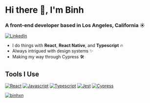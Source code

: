 <h1>Hi there 👋, I'm Binh</h1>
<h3>A front-end developer based in Los Angeles, California ☀️</h3>



<p align="center">

  <a href="https://www.linkedin.com/in/binhxnguyen"><img src="https://img.shields.io/badge/-binhxnguyen-0072b1?logo=Linkedin&logoColor=white" alt="LinkedIn"></a>
</p>

- I do things with **React**, **React Native**, and **Typescript** 🔥
- Always intrigued with design systems ✨
- Making my way through Cypress 🛠️


## Tools I Use

[![React](https://img.shields.io/badge/react-black?style=for-the-badge&logo=react)](https://reactjs.org/)
[![Javascript](https://img.shields.io/badge/javascript-black?style=for-the-badge&logo=javascript)](https://developer.mozilla.org/en-US/docs/Web/JavaScript/)
[![Typescript](https://img.shields.io/badge/typescript-black?style=for-the-badge&logo=typescript)](https://www.typescriptlang.org/)
[![Jest](https://img.shields.io/badge/jest-black?style=for-the-badge&logo=jest)](https://jestjs.io/)
[![Cypress](https://img.shields.io/badge/cypress-black?style=for-the-badge&logo=cypress)](https://www.cypress.io/)

<a href="https://github.com/binhxn/binhxn"><img align="center" src="https://github-readme-stats.vercel.app/api?username=binhxn&show_icons=true" alt="binhxn" /></a>



<!--
**binhxn/binhxn** is a ✨ _special_ ✨ repository because its `README.md` (this file) appears on your GitHub profile.

Here are some ideas to get you started:

- 🔭 I’m currently working on ...
- 🌱 I’m currently learning ...
- 👯 I’m looking to collaborate on ...
- 🤔 I’m looking for help with ...
- 💬 Ask me about ...
- 📫 How to reach me: ...
- 😄 Pronouns: ...
- ⚡ Fun fact: ...
-->

<!--
Previous Badge References

<a href="https://github.com/binhxn"><img src="https://visitor-badge.laobi.icu/badge?page_id=binhxn.binhxn" alt="GitHub"></a>

-->
